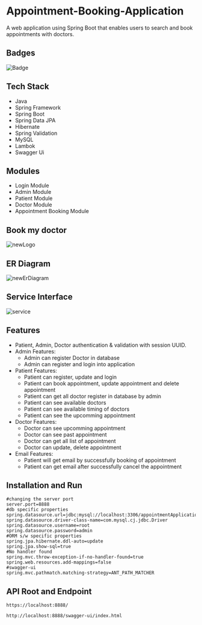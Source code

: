 # Appointment-Booking-Application

A web application using Spring Boot that enables users to search and book appointments with doctors.

## Badges

![Badge](https://visitor-counter-badge.vercel.app/api/suranjanachary/glad-creator-1065)

## Tech Stack
- Java
- Spring Framework
- Spring Boot
- Spring Data JPA
- Hibernate
- Spring Validation
- MySQL
- Lambok
- Swagger Ui

## Modules
- Login Module
- Admin Module
- Patient Module
- Doctor Module
- Appointment Booking Module

## Book my doctor

![newLogo](https://user-images.githubusercontent.com/76080960/225695585-b424af0b-208f-4a92-b253-c323b5907b48.png)

## ER Diagram

![newErDiagram](https://user-images.githubusercontent.com/76080960/225696890-7bbac1fd-7253-402a-8c8e-9980c70e5f9e.png)

## Service Interface

![service](https://user-images.githubusercontent.com/76080960/225707544-217309d9-79c8-41ec-abfa-69162e4e1f82.png)

## Features

- Patient, Admin, Doctor authentication & validation with session UUID.
- Admin Features:
  - Admin can register Doctor in database
  - Admin can register and login into application
- Patient Features:
  - Patient can register, update and login
  - Patient can book appointment, update appointment and delete appointment
  - Patient can get all doctor register in database by admin
  - Patient can see available doctors
  - Patient can see available timing of doctors
  - Patient can see the upcomming appointment
- Doctor Features:
  - Doctor can see upcomming appointment
  - Doctor can see past appointment
  - Doctor can get all list of appointment
  - Doctor can update, delete appointment
- Email Features:
  - Patient will get email by successfully booking of appointment
  - Patient can get email after successfully cancel the appointment
 
 ## Installation and Run

```
#changing the server port
server.port=8888
#db specific properties
spring.datasource.url=jdbc:mysql://localhost:3306/appointmentApplication
spring.datasource.driver-class-name=com.mysql.cj.jdbc.Driver
spring.datasource.username=root
spring.datasource.password=admin
#ORM s/w specific properties
spring.jpa.hibernate.ddl-auto=update
spring.jpa.show-sql=true
#No handler found
spring.mvc.throw-exception-if-no-handler-found=true
spring.web.resources.add-mappings=false
#swagger-ui
spring.mvc.pathmatch.matching-strategy=ANT_PATH_MATCHER
```

## API Root and Endpoint

```
https://localhost:8888/
```

```
http://localhost:8888/swagger-ui/index.html
```








